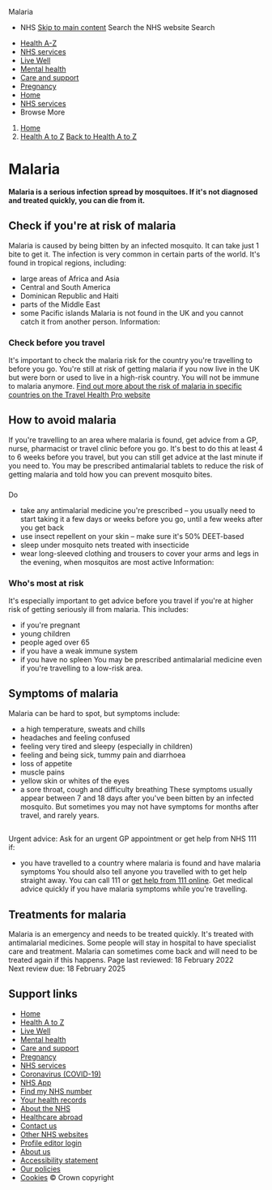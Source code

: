 
Malaria
 - NHS
[Skip to main content](#maincontent)
Search the NHS website
Search
* [Health A-Z](/conditions/)
* [NHS services](/nhs-services/)
* [Live Well](/live-well/)
* [Mental health](/mental-health/)
* [Care and support](/conditions/social-care-and-support-guide/)
* [Pregnancy](/pregnancy/)
* [Home](/)
* [NHS services](/nhs-services/)
* Browse
 More
1. [Home](/)
2. [Health A to Z](/conditions/)
[Back to 
 Health A to Z](/conditions/) 
# Malaria
**Malaria is a serious infection spread by mosquitoes. If it's not diagnosed and treated quickly, you can die from it.**
## Check if you're at risk of malaria
Malaria is caused by being bitten by an infected mosquito. It can take just 1 bite to get it.
The infection is very common in certain parts of the world.
It's found in tropical regions, including:
* large areas of Africa and Asia
* Central and South America
* Dominican Republic and Haiti
* parts of the Middle East
* some Pacific islands
Malaria is not found in the UK and you cannot catch it from another person.
Information: 
### Check before you travel
It's important to check the malaria risk for the country you're travelling to before you go.
You're still at risk of getting malaria if you now live in the UK but were born or used to live in a high-risk country. You will not be immune to malaria anymore.
[Find out more about the risk of malaria in specific countries on the Travel Health Pro website](https://travelhealthpro.org.uk/factsheet/52/malaria)
## How to avoid malaria
If you're travelling to an area where malaria is found, get advice from a GP, nurse, pharmacist or travel clinic before you go.
It's best to do this at least 4 to 6 weeks before you travel, but you can still get advice at the last minute if you need to.
You may be prescribed antimalarial tablets to reduce the risk of getting malaria and told how you can prevent mosquito bites.
### 
 Do
* take any antimalarial medicine you're prescribed – you usually need to start taking it a few days or weeks before you go, until a few weeks after you get back
* use insect repellent on your skin – make sure it's 50% DEET-based
* sleep under mosquito nets treated with insecticide
* wear long-sleeved clothing and trousers to cover your arms and legs in the evening, when mosquitos are most active
Information: 
### Who's most at risk
It's especially important to get advice before you travel if you're at higher risk of getting seriously ill from malaria.
This includes:
* if you're pregnant
* young children
* people aged over 65
* if you have a weak immune system
* if you have no spleen
You may be prescribed antimalarial medicine even if you're travelling to a low-risk area.
## Symptoms of malaria
Malaria can be hard to spot, but symptoms include:
* a high temperature, sweats and chills
* headaches and feeling confused
* feeling very tired and sleepy (especially in children)
* feeling and being sick, tummy pain and diarrhoea
* loss of appetite
* muscle pains
* yellow skin or whites of the eyes
* a sore throat, cough and difficulty breathing
These symptoms usually appear between 7 and 18 days after you've been bitten by an infected mosquito.
But sometimes you may not have symptoms for months after travel, and rarely years.
## 
Urgent advice: Ask for an urgent GP appointment or get help from NHS 111 if:
* you have travelled to a country where malaria is found and have malaria symptoms
You should also tell anyone you travelled with to get help straight away.
You can call 111 or [get help from 111 online](https://111.nhs.uk/).
Get medical advice quickly if you have malaria symptoms while you're travelling.
## Treatments for malaria
Malaria is an emergency and needs to be treated quickly.
It's treated with antimalarial medicines.
Some people will stay in hospital to have specialist care and treatment.
Malaria can sometimes come back and will need to be treated again if this happens.
 Page last reviewed: 18 February 2022  
 Next review due: 18 February 2025
 
## Support links
* [Home](/)
* [Health A to Z](/conditions/)
* [Live Well](/live-well/)
* [Mental health](/mental-health/)
* [Care and support](/conditions/social-care-and-support-guide/)
* [Pregnancy](/pregnancy/)
* [NHS services](/nhs-services/)
* [Coronavirus (COVID-19)](/conditions/coronavirus-covid-19/)
* [NHS App](/nhs-app/)
* [Find my NHS number](/nhs-services/online-services/find-nhs-number/)
* [Your health records](/using-the-nhs/about-the-nhs/your-health-records/)
* [About the NHS](/using-the-nhs/about-the-nhs/)
* [Healthcare abroad](/using-the-nhs/healthcare-abroad/apply-for-a-free-uk-global-health-insurance-card-ghic/)
* [Contact us](/contact-us/)
* [Other NHS websites](/nhs-sites/)
* [Profile editor login](/our-policies/profile-editor-login/)
* [About us](/about-us/)
* [Accessibility statement](/accessibility-statement/)
* [Our policies](/our-policies/)
* [Cookies](/our-policies/cookies-policy/)
© Crown copyright
